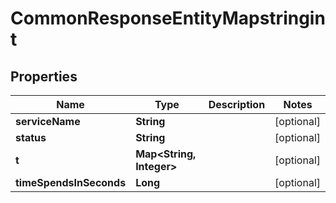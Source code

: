 # CommonResponseEntityMapstringint

## Properties
Name | Type | Description | Notes
------------ | ------------- | ------------- | -------------
**serviceName** | **String** |  |  [optional]
**status** | **String** |  |  [optional]
**t** | **Map&lt;String, Integer&gt;** |  |  [optional]
**timeSpendsInSeconds** | **Long** |  |  [optional]
